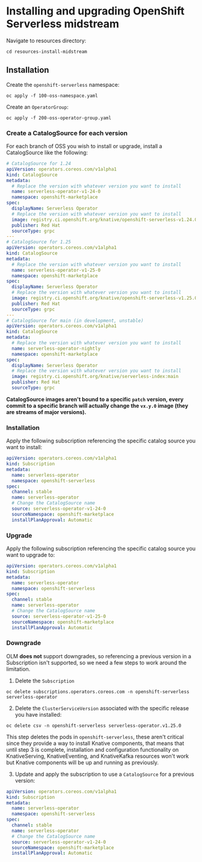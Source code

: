 # Installing and upgrading OpenShift Serverless midstream

Navigate to resources directory:

```shell
cd resources-install-midstream
```

## Installation

Create the `openshift-serverless` namespace:

```shell
oc apply -f 100-oss-namespace.yaml
```

Create an `OperatorGroup`:

```shell
oc apply -f 200-oss-operator-group.yaml
```

### Create a CatalogSource for each version

For each branch of OSS you wish to install or upgrade, install a CatalogSource like the following:

```yaml
# CatalogSource for 1.24
apiVersion: operators.coreos.com/v1alpha1
kind: CatalogSource
metadata:
  # Replace the version with whatever version you want to install
  name: serverless-operator-v1-24-0
  namespace: openshift-marketplace
spec:
  displayName: Serverless Operator
  # Replace the version with whatever version you want to install
  image: registry.ci.openshift.org/knative/openshift-serverless-v1.24.0:serverless-index
  publisher: Red Hat
  sourceType: grpc
---
# CatalogSource for 1.25
apiVersion: operators.coreos.com/v1alpha1
kind: CatalogSource
metadata:
  # Replace the version with whatever version you want to install
  name: serverless-operator-v1-25-0
  namespace: openshift-marketplace
spec:
  displayName: Serverless Operator
  # Replace the version with whatever version you want to install
  image: registry.ci.openshift.org/knative/openshift-serverless-v1.25.0:serverless-index
  publisher: Red Hat
  sourceType: grpc
---
# CatalogSource for main (in development, unstable)
apiVersion: operators.coreos.com/v1alpha1
kind: CatalogSource
metadata:
  # Replace the version with whatever version you want to install
  name: serverless-operator-nightly
  namespace: openshift-marketplace
spec:
  displayName: Serverless Operator
  # Replace the version with whatever version you want to install
  image: registry.ci.openshift.org/knative/serverless-index:main
  publisher: Red Hat
  sourceType: grpc
```

__CatalogSource images aren't bound to a specific `patch` version, every commit to a specific branch will actually
change the `vx.y.0` image (they are streams of major versions).__

### Installation

Apply the following subscription referencing the specific catalog source you want to install:

```yaml
apiVersion: operators.coreos.com/v1alpha1
kind: Subscription
metadata:
  name: serverless-operator
  namespace: openshift-serverless
spec:
  channel: stable
  name: serverless-operator
  # Change the CatalogSource name
  source: serverless-operator-v1-24-0
  sourceNamespace: openshift-marketplace
  installPlanApproval: Automatic
```

### Upgrade

Apply the following subscription referencing the specific catalog source you want to upgrade to:

```yaml
apiVersion: operators.coreos.com/v1alpha1
kind: Subscription
metadata:
  name: serverless-operator
  namespace: openshift-serverless
spec:
  channel: stable
  name: serverless-operator
  # Change the CatalogSource name
  source: serverless-operator-v1-25-0
  sourceNamespace: openshift-marketplace
  installPlanApproval: Automatic
```

### Downgrade

OLM **does not** support downgrades, so referencing a previous version in a Subscription isn't supported, so we need a few
steps to work around the limitation.

1. Delete the `Subscription`

  ```shell
  oc delete subscriptions.operators.coreos.com -n openshift-serverless serverless-operator
  ```

2. Delete the `ClusterServiceVersion` associated with the specific release you have installed:

  ```shell
  oc delete csv -n openshift-serverless serverless-operator.v1.25.0
  ```

This step deletes the pods in `openshift-serverless`, these aren't critical since they provide a way to install Knative
components, that means that until step 3 is complete, installation and configuration functionality on KnativeServing,
KnativeEventing, and KnativeKafka resources won't work but Knative components will be up and running as previously.

3. Update and apply the subscription to use a `CatalogSource` for a previous version:

  ```yaml
  apiVersion: operators.coreos.com/v1alpha1
  kind: Subscription
  metadata:
    name: serverless-operator
    namespace: openshift-serverless
  spec:
    channel: stable
    name: serverless-operator
    # Change the CatalogSource name
    source: serverless-operator-v1-24-0
    sourceNamespace: openshift-marketplace
    installPlanApproval: Automatic
  ```

